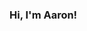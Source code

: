 ### Hi, I'm Aaron! 

<!-- - ☀️ Currently taking a break -->
<!-- - 😀 More details to follow soon! -->


<!-- ![Aaron Wang's GitHub Stats](https://github-readme-stats.vercel.app/api?username=aaron-wang&show_icons=true&theme=vue) -->

<!-- ![visitor badge](https://visitor-badge.glitch.me/badge?page_id=aaron-wang.visitor-badge) -->

<!--
**aaron-wang/aaron-wang** is a ✨ _special_ ✨ repository because its `README.md` (this file) appears on your GitHub profile.

Here are some ideas to get you started:

- 🔭 I’m currently working on ...
- 🌱 I’m currently learning ...
- 👯 I’m looking to collaborate on ...
- 🤔 I’m looking for help with ...
- 💬 Ask me about ...
- 📫 How to reach me: ...
- 😄 Pronouns: ...
- ⚡ Fun fact: ...
👋
-->
